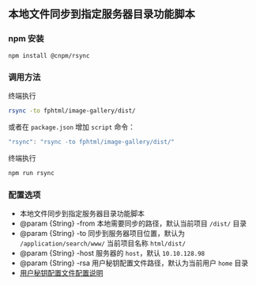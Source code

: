 ## 本地文件同步到指定服务器目录功能脚本


### npm 安装

`npm install @cnpm/rsync`


### 调用方法

  终端执行

  ```bash
  rsync -to fphtml/image-gallery/dist/
  ```

  或者在 `package.json` 增加 `script` 命令：

  ```javascript
  "rsync": "rsync -to fphtml/image-gallery/dist/"
  ```
  终端执行

  ```bash
  npm run rsync
  ```

### 配置选项

 * 本地文件同步到指定服务器目录功能脚本
 * @param {String} -from 本地需要同步的路径，默认当前项目 `/dist/` 目录
 * @param {String} -to 同步到服务器项目位置，默认为 `/application/search/www/` 当前项目名称 `html/dist/`
 * @param {String} -host 服务器的 `host`，默认 `10.10.128.98`
 * @param {String} -rsa 用户秘钥配置文件路径，默认为当前用户 `home` 目录
 * [用户秘钥配置文件配置说明](http://confluence.chinaso365.com/pages/viewpage.action?pageId=48759950)
